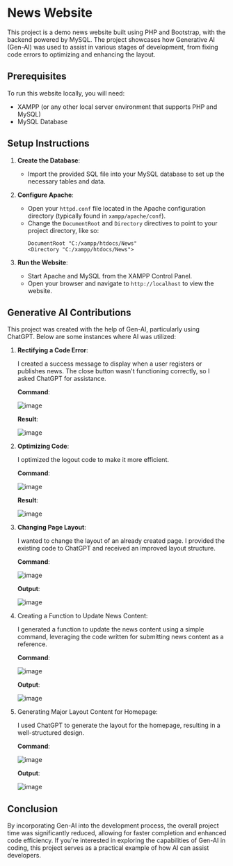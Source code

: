 # News Website

This project is a demo news website built using PHP and Bootstrap, with the backend powered by MySQL. The project showcases how Generative AI (Gen-AI) was used to assist in various stages of development, from fixing code errors to optimizing and enhancing the layout.

## Prerequisites

To run this website locally, you will need:

- XAMPP (or any other local server environment that supports PHP and MySQL)
- MySQL Database

## Setup Instructions

1. **Create the Database**: 
   - Import the provided SQL file into your MySQL database to set up the necessary tables and data.

2. **Configure Apache**:
   - Open your `httpd.conf` file located in the Apache configuration directory (typically found in `xampp/apache/conf`).
   - Change the `DocumentRoot` and `Directory` directives to point to your project directory, like so:
     ```
     DocumentRoot "C:/xampp/htdocs/News"
     <Directory "C:/xampp/htdocs/News">
     ```

3. **Run the Website**:
   - Start Apache and MySQL from the XAMPP Control Panel.
   - Open your browser and navigate to `http://localhost` to view the website.

## Generative AI Contributions

This project was created with the help of Gen-AI, particularly using ChatGPT. Below are some instances where AI was utilized:

1. **Rectifying a Code Error**:
   
   I created a success message to display when a user registers or publishes news. The close button wasn't functioning correctly, so I asked ChatGPT for assistance.

   **Command**:
   
   ![image](https://github.com/user-attachments/assets/81826495-f702-4028-a207-8ab48a75a87a)

   **Result**:
   
   ![image](https://github.com/user-attachments/assets/89d58d06-6cb6-4762-9b3d-b91db79a01df)

3. **Optimizing Code**:
   
   I optimized the logout code to make it more efficient.
    
   **Command**:
   
   ![image](https://github.com/user-attachments/assets/2f2cbdbf-c2e6-4f49-97d0-69b2afa00c2b)

   **Result**:
   
   ![image](https://github.com/user-attachments/assets/c0f48b3d-30cf-4b53-9a17-12c2c6770f92)

3. **Changing Page Layout**:

   I wanted to change the layout of an already created page. I provided the existing code to ChatGPT and received an improved layout structure.
  
   **Command**:
    
   ![image](https://github.com/user-attachments/assets/8de5c0ff-9cf1-400f-8280-43ab9107d0a3)

   **Output**:
   
   ![image](https://github.com/user-attachments/assets/ab0d5ee6-8f18-47b7-a6ea-510b110f6065)

4. Creating a Function to Update News Content:

   I generated a function to update the news content using a simple command, leveraging the code written for submitting news content as a reference.
  
   **Command**:

   ![image](https://github.com/user-attachments/assets/d10bcdb1-b0ff-490b-858b-08e5418b211d)
   
   **Output**:

   ![image](https://github.com/user-attachments/assets/e30443e9-2833-472f-a849-db1fdaa6bf72)


5. Generating Major Layout Content for Homepage:

   I used ChatGPT to generate the layout for the homepage, resulting in a well-structured design.

   **Command**:

   ![image](https://github.com/user-attachments/assets/a251d16e-c57a-439d-99e0-0523f2318c36)
    
   **Output**:

   ![image](https://github.com/user-attachments/assets/8cd65d55-725b-4a16-a778-a3f7fc9e21ae)


## Conclusion

By incorporating Gen-AI into the development process, the overall project time was significantly reduced, allowing for faster completion and enhanced code efficiency. If you're interested in exploring the capabilities of Gen-AI in coding, this project serves as a practical example of how AI can assist developers.
